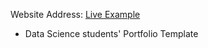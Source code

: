 Website Address: [Live Example](https://salauddinkhan1986.github.io/salauddin_portfolio/)

- Data Science students' Portfolio Template
